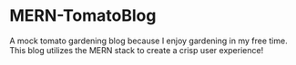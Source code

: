 # MERN-TomatoBlog
A mock tomato gardening blog because I enjoy gardening in my free time. This blog utilizes the MERN stack to create a crisp user experience!
